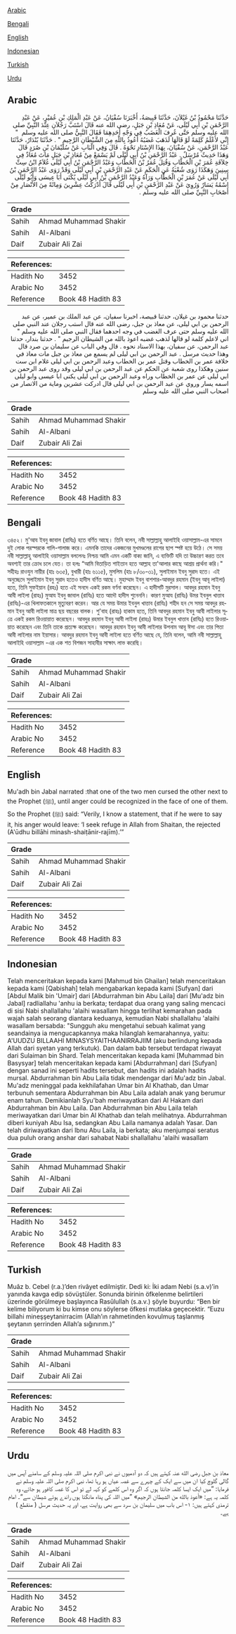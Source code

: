 [Arabic](#arabic)

[Bengali](#bengali)

[English](#english)

[Indonesian](#indonesian)

[Turkish](#turkish)

[Urdu](#urdu)

## Arabic


<div dir="rtl" lang="ar" style={{fontSize:'larger',backgroundColor:'#f8f9fa',padding:20}}>
حَدَّثَنَا مَحْمُودُ بْنُ غَيْلاَنَ، حَدَّثَنَا قَبِيصَةُ، أَخْبَرَنَا سُفْيَانُ، عَنْ عَبْدِ الْمَلِكِ بْنِ عُمَيْرٍ، عَنْ عَبْدِ الرَّحْمَنِ بْنِ أَبِي لَيْلَى، عَنْ مُعَاذِ بْنِ جَبَلٍ، رضى الله عنه قَالَ اسْتَبَّ رَجُلاَنِ عِنْدَ النَّبِيِّ صلى الله عليه وسلم حَتَّى عُرِفَ الْغَضَبُ فِي وَجْهِ أَحَدِهِمَا فَقَالَ النَّبِيُّ صلى الله عليه وسلم ‏ "‏ إِنِّي لأَعْلَمُ كَلِمَةً لَوْ قَالَهَا لَذَهَبَ غَضَبُهُ أَعُوذُ بِاللَّهِ مِنَ الشَّيْطَانِ الرَّجِيمِ ‏"‏ ‏.‏ حَدَّثَنَا بُنْدَارٌ، حَدَّثَنَا عَبْدُ الرَّحْمَنِ، عَنْ سُفْيَانَ، بِهَذَا الإِسْنَادِ نَحْوَهُ ‏.‏ قَالَ وَفِي الْبَابِ عَنْ سُلَيْمَانَ بْنِ صُرَدٍ قَالَ وَهَذَا حَدِيثٌ مُرْسَلٌ ‏.‏ عَبْدُ الرَّحْمَنِ بْنُ أَبِي لَيْلَى لَمْ يَسْمَعْ مِنْ مُعَاذِ بْنِ جَبَلٍ مَاتَ مُعَاذٌ فِي خِلاَفَةِ عُمَرَ بْنِ الْخَطَّابِ وَقُتِلَ عُمَرُ بْنُ الْخَطَّابِ وَعَبْدُ الرَّحْمَنِ بْنُ أَبِي لَيْلَى غُلاَمٌ ابْنُ سِتِّ سِنِينَ وَهَكَذَا رَوَى شُعْبَةُ عَنِ الْحَكَمِ عَنْ عَبْدِ الرَّحْمَنِ بْنِ أَبِي لَيْلَى وَقَدْ رَوَى عَبْدُ الرَّحْمَنِ بْنُ أَبِي لَيْلَى عَنْ عُمَرَ بْنِ الْخَطَّابِ وَرَآهُ وَعَبْدُ الرَّحْمَنِ بْنُ أَبِي لَيْلَى يُكْنَى أَبَا عِيسَى وَأَبُو لَيْلَى اسْمُهُ يَسَارٌ وَرُوِيَ عَنْ عَبْدِ الرَّحْمَنِ بْنِ أَبِي لَيْلَى قَالَ أَدْرَكْتُ عِشْرِينَ وَمِائَةً مِنَ الأَنْصَارِ مِنْ أَصْحَابِ النَّبِيِّ صلى الله عليه وسلم ‏.‏
</div>
<div style={{backgroundColor:'#f8f9fa',padding:20, marginBottom: 10}}><table> <thead> <tr> <th>Grade</th> <th></th> </tr> </thead> <tbody> <tr><td>Sahih</td><td>Ahmad Muhammad Shakir</td></tr><tr><td>Sahih</td><td>Al-Albani</td></tr><tr><td>Daif</td><td>Zubair Ali Zai</td></tr></tbody></table><table> <thead> <tr> <th>References:</th> <th></th> </tr> </thead> <tbody><tr><td>Hadith No</td><td>3452</td></tr><tr><td>Arabic No</td><td>3452</td></tr><tr><td>Reference</td><td>Book 48 Hadith 83</td></tr></tbody></table></div>


<div dir="rtl" lang="ar" style={{fontSize:'larger',backgroundColor:'#f8f9fa',padding:20}}>
حدثنا محمود بن غيلان، حدثنا قبيصة، اخبرنا سفيان، عن عبد الملك بن عمير، عن عبد الرحمن بن ابي ليلى، عن معاذ بن جبل، رضى الله عنه قال استب رجلان عند النبي صلى الله عليه وسلم حتى عرف الغضب في وجه احدهما فقال النبي صلى الله عليه وسلم " اني لاعلم كلمة لو قالها لذهب غضبه اعوذ بالله من الشيطان الرجيم " . حدثنا بندار، حدثنا عبد الرحمن، عن سفيان، بهذا الاسناد نحوه . قال وفي الباب عن سليمان بن صرد قال وهذا حديث مرسل . عبد الرحمن بن ابي ليلى لم يسمع من معاذ بن جبل مات معاذ في خلافة عمر بن الخطاب وقتل عمر بن الخطاب وعبد الرحمن بن ابي ليلى غلام ابن ست سنين وهكذا روى شعبة عن الحكم عن عبد الرحمن بن ابي ليلى وقد روى عبد الرحمن بن ابي ليلى عن عمر بن الخطاب وراه وعبد الرحمن بن ابي ليلى يكنى ابا عيسى وابو ليلى اسمه يسار وروي عن عبد الرحمن بن ابي ليلى قال ادركت عشرين وماية من الانصار من اصحاب النبي صلى الله عليه وسلم
</div>
<div style={{backgroundColor:'#f8f9fa',padding:20, marginBottom: 10}}><table> <thead> <tr> <th>Grade</th> <th></th> </tr> </thead> <tbody> <tr><td>Sahih</td><td>Ahmad Muhammad Shakir</td></tr><tr><td>Sahih</td><td>Al-Albani</td></tr><tr><td>Daif</td><td>Zubair Ali Zai</td></tr></tbody></table><table> <thead> <tr> <th>References:</th> <th></th> </tr> </thead> <tbody><tr><td>Hadith No</td><td>3452</td></tr><tr><td>Arabic No</td><td>3452</td></tr><tr><td>Reference</td><td>Book 48 Hadith 83</td></tr></tbody></table></div>

## Bengali


<div dir="ltr" lang="bn" style={{fontSize:'larger',backgroundColor:'#f8f9fa',padding:20}}>
৩৪৫২। মু'আয ইবনু জাবাল (রাযিঃ) হতে বর্ণিত আছে। তিনি বলেন, নবী সাল্লাল্লাহু আলাইহি ওয়াসাল্লাম-এর সামনে দুই লোক পরস্পরকে গালি-গালাজ করে। এমনকি তাদের একজনের মুখমণ্ডলের রাগের ছাপ স্পষ্ট হয়ে উঠে। সে সময় নবী সাল্লাল্লাহু আলাইহি ওয়াসাল্লাম বললেনঃ নিশ্চয় আমি এমন একটি বাক্য জানি, এ ব্যক্তিটি যদি তা উচ্চারণ করত তবে অবশ্যই তার ক্রোধ চলে যেত। তা হলঃ “আমি বিতাড়িত শাইতান হতে আল্লাহ তা'আলার কাছে আশ্রয় প্রার্থনা করি।" সহীহঃ রাওযুন নায়ীর (হাঃ ৬৩৫), বুখারী (হাঃ ৬১১৫), মুসলিম (হাঃ ৮/৩০-৩১), সুলাইমান ইবনু সুরাদ হতে। এই অনুচ্ছেদে সুলাইমান ইবনু সুরাদ হতেও হাদীস বর্ণিত আছে। মুহাম্মাদ ইবনু বাশশার-আবদুর রহমান (ইবনু আবূ লাইলা) হতে, তিনি সুফইয়ান (রহঃ) হতে এই সনদে একই রকম বর্ণনা করেছেন। এ হাদীসটি মুরসাল। আবদুর রহমান ইবনু আবী লাইলা (রাহঃ) মুআয ইবনু জাবাল (রাযিঃ) হতে আদৌ হাদীস শুনেননি। কারণ মুআয (রাযিঃ) উমর ইবনুল খাত্তাব (রাযিঃ)-এর খিলাফতকালে মৃত্যুবরণ করেন। আর যে সময় উমার ইবনুল খাত্তাব (রাযিঃ) শহীদ হন সে সময় আবদুর রহমান ইবনু আবী লাইলা মাত্র ছয় বছরের বালক। শু'বাহ (রাহঃ) হাকাম হতে, তিনি আবদুর রহমান ইবনু আবী লাইলার সূত্রে একই রকম রিওয়ায়াত করেছেন। আবদুর রহমান ইবনু আবী লাইলা (রাহঃ) উমার ইবনুল খাত্তাব (রাযিঃ) হতে রিওয়ায়াত করেছেন এবং তিনি তাকে প্রত্যক্ষ করেছেন। আবদুর রহমান ইবনু আবী লাইলার উপনাম আবূ ঈসা এবং তার পিতা আবী লাইলার নাম ইয়াসার। আবদুর রহমান ইবনু আবী লাইলা হতে বর্ণিত আছে যে, তিনি বলেন, আমি নবী সাল্লাল্লাহু আলাইহি ওয়াসাল্লাম -এর এক শত বিশজন সাহাবীর সাক্ষাৎ লাভ করেছি।
</div>
<div style={{backgroundColor:'#f8f9fa',padding:20, marginBottom: 10}}><table> <thead> <tr> <th>Grade</th> <th></th> </tr> </thead> <tbody> <tr><td>Sahih</td><td>Ahmad Muhammad Shakir</td></tr><tr><td>Sahih</td><td>Al-Albani</td></tr><tr><td>Daif</td><td>Zubair Ali Zai</td></tr></tbody></table><table> <thead> <tr> <th>References:</th> <th></th> </tr> </thead> <tbody><tr><td>Hadith No</td><td>3452</td></tr><tr><td>Arabic No</td><td>3452</td></tr><tr><td>Reference</td><td>Book 48 Hadith 83</td></tr></tbody></table></div>

## English


<div dir="ltr" lang="en" style={{fontSize:'larger',backgroundColor:'#f8f9fa',padding:20}}>
Mu'adh bin Jabal narrated :that one of the two men cursed the other next to the Prophet (ﷺ), until anger could be recognized in the face of one of them. So the Prophet (ﷺ) said: “Verily, I know a statement, that if he were to say it, his anger would leave: ‘I seek refuge in Allah from Shaitan, the rejected (A'ūdhu billāhi minash-shaiṭānir-rajīm).’”
</div>
<div style={{backgroundColor:'#f8f9fa',padding:20, marginBottom: 10}}><table> <thead> <tr> <th>Grade</th> <th></th> </tr> </thead> <tbody> <tr><td>Sahih</td><td>Ahmad Muhammad Shakir</td></tr><tr><td>Sahih</td><td>Al-Albani</td></tr><tr><td>Daif</td><td>Zubair Ali Zai</td></tr></tbody></table><table> <thead> <tr> <th>References:</th> <th></th> </tr> </thead> <tbody><tr><td>Hadith No</td><td>3452</td></tr><tr><td>Arabic No</td><td>3452</td></tr><tr><td>Reference</td><td>Book 48 Hadith 83</td></tr></tbody></table></div>

## Indonesian


<div dir="ltr" lang="id" style={{fontSize:'larger',backgroundColor:'#f8f9fa',padding:20}}>
Telah menceritakan kepada kami [Mahmud bin Ghailan] telah menceritakan kepada kami [Qabishah] telah mengabarkan kepada kami [Sufyan] dari [Abdul Malik bin 'Umair] dari [Abdurrahman bin Abu Laila] dari [Mu'adz bin Jabal] radliallahu 'anhu ia berkata; terdapat dua orang yang saling mencaci di sisi Nabi shallallahu 'alaihi wasallam hingga terlihat kemarahan pada wajah salah seorang diantara keduanya, kemudian Nabi shallallahu 'alaihi wasallam bersabda: "Sungguh aku mengetahui sebuah kalimat yang seandainya ia mengucapkannya maka hilanglah kemarahannya, yaitu: A'UUDZU BILLAAHI MINASYSYAITHAANIRRAJIIM (aku berlindung kepada Allah dari syetan yang terkutuk). Dan dalam bab tersebut terdapat riwayat dari Sulaiman bin Shard. Telah menceritakan kepada kami [Muhammad bin Basysyar] telah menceritakan kepada kami [Abdurrahman] dari [Sufyan] dengan sanad ini seperti hadits tersebut, dan hadits ini adalah hadits mursal. Abdurrahman bin Abu Laila tidak mendengar dari Mu'adz bin Jabal. Mu'adz meninggal pada kekhilafahan Umar bin Al Khathab, dan Umar terbunuh sementara Abdurrahman bin Abu Laila adalah anak yang berumur enam tahun. Demikianlah Syu'bah meriwayatkan dari Al Hakam dari Abdurrahman bin Abu Laila. Dan Abdurrahman bin Abu Laila telah meriwayatkan dari Umar bin Al Khathab dan telah melihatnya. Abdurrahman diberi kuniyah Abu Isa, sedangkan Abu Laila namanya adalah Yasar. Dan telah diriwayatkan dari Ibnu Abu Laila, ia berkata; aku menjumpai seratus dua puluh orang anshar dari sahabat Nabi shallallahu 'alaihi wasallam
</div>
<div style={{backgroundColor:'#f8f9fa',padding:20, marginBottom: 10}}><table> <thead> <tr> <th>Grade</th> <th></th> </tr> </thead> <tbody> <tr><td>Sahih</td><td>Ahmad Muhammad Shakir</td></tr><tr><td>Sahih</td><td>Al-Albani</td></tr><tr><td>Daif</td><td>Zubair Ali Zai</td></tr></tbody></table><table> <thead> <tr> <th>References:</th> <th></th> </tr> </thead> <tbody><tr><td>Hadith No</td><td>3452</td></tr><tr><td>Arabic No</td><td>3452</td></tr><tr><td>Reference</td><td>Book 48 Hadith 83</td></tr></tbody></table></div>

## Turkish


<div dir="ltr" lang="tr" style={{fontSize:'larger',backgroundColor:'#f8f9fa',padding:20}}>
Muâz b. Cebel (r.a.)’den rivâyet edilmiştir. Dedi ki: İki adam Nebi (s.a.v)’in yanında kavga edip sövüştüler. Sonunda birinin öfkelenme belirtileri üzerinde görülmeye başlayınca Rasûlullah (s.a.v.) şöyle buyurdu: “Ben bir kelime biliyorum ki bu kimse onu söylerse öfkesi mutlaka geçecektir. “Euzu billahi mineşşeytanirracim (Allah’ın rahmetinden kovulmuş taşlanmış şeytanın şerrinden Allah’a sığınırım.)”
</div>
<div style={{backgroundColor:'#f8f9fa',padding:20, marginBottom: 10}}><table> <thead> <tr> <th>Grade</th> <th></th> </tr> </thead> <tbody> <tr><td>Sahih</td><td>Ahmad Muhammad Shakir</td></tr><tr><td>Sahih</td><td>Al-Albani</td></tr><tr><td>Daif</td><td>Zubair Ali Zai</td></tr></tbody></table><table> <thead> <tr> <th>References:</th> <th></th> </tr> </thead> <tbody><tr><td>Hadith No</td><td>3452</td></tr><tr><td>Arabic No</td><td>3452</td></tr><tr><td>Reference</td><td>Book 48 Hadith 83</td></tr></tbody></table></div>

## Urdu


<div dir="rtl" lang="ur" style={{fontSize:'larger',backgroundColor:'#f8f9fa',padding:20}}>
معاذ بن جبل رضی الله عنہ کہتے ہیں کہ دو آدمیوں نے نبی اکرم صلی اللہ علیہ وسلم کے سامنے آپس میں گالی گلوچ کیا ان میں سے ایک کے چہرے سے غصہ عیاں ہو رہا تھا، نبی اکرم صلی اللہ علیہ وسلم نے فرمایا: ”میں ایک ایسا کلمہ جانتا ہوں کہ اگر وہ اس کلمے کو کہہ لے تو اس کا غصہ کافور ہو جائے، وہ کلمہ یہ ہے: «أعوذ بالله من الشيطان الرجيم» ”میں اللہ کی پناہ مانگتا ہوں راندے ہوئے شیطان سے“۔ امام ترمذی کہتے ہیں: ۱- اس باب میں سلیمان بن سرد سے بھی روایت ہے، اور یہ حدیث مرسل ( منقطع ) ہے۔
</div>
<div style={{backgroundColor:'#f8f9fa',padding:20, marginBottom: 10}}><table> <thead> <tr> <th>Grade</th> <th></th> </tr> </thead> <tbody> <tr><td>Sahih</td><td>Ahmad Muhammad Shakir</td></tr><tr><td>Sahih</td><td>Al-Albani</td></tr><tr><td>Daif</td><td>Zubair Ali Zai</td></tr></tbody></table><table> <thead> <tr> <th>References:</th> <th></th> </tr> </thead> <tbody><tr><td>Hadith No</td><td>3452</td></tr><tr><td>Arabic No</td><td>3452</td></tr><tr><td>Reference</td><td>Book 48 Hadith 83</td></tr></tbody></table></div>